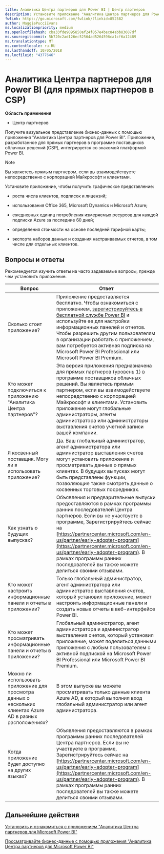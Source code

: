 ```yaml
---
title: Аналитика Центра партнеров для Power BI | Центр партнеров
description: Установите приложение "Аналитика Центра партнеров для Power BI".
fwlink: https://go.microsoft.com/fwlink/?linkid=852582
author: MaggiePucciEvans
ms.localizationpriority: medium
ms.openlocfilehash: cba33fde9095850af24f857e4bec84abb83607df
ms.sourcegitcommit: 5b720c2ad126ec52564ad5264596ca1cf6a12489
ms.translationtype: MT
ms.contentlocale: ru-RU
ms.lasthandoff: 10/05/2018
ms.locfileid: "4377646"
---
```

# <a name="partner-center-analytics-app-for-power-bi-direct-partners-in-csp"></a>Аналитика Центра партнеров для Power BI (для прямых партнеров в CSP)

**Область применения**

- Центр партнеров

Получите визуальное представление бизнес-данных с помощью приложения "Аналитика Центра партнеров для Power BI". Приложение, разработанное для прямых партнеров в программе поставщиков облачных решений (CSP), интегрируется со знакомой платформой Power BI. 

> [!NOTE]  
> Вы являетесь прямым партнером, если вы взаимодействуете непосредственно с корпорацией Майкрософт и клиентами. 

Установите приложение, чтобы получить графическое представление: 

-   роста числа клиентов, подписок и лицензий;

-   использования Office 365, Microsoft Dynamics и Microsoft Azure;

-   ежедневных единиц потребления измеряемых ресурсов для каждой подписки Azure за последние 60 дней;

-   определения стоимости на основе последней тарифной карты;

-   экспорта наборов данных и создания настраиваемых отчетов, в том числе для отдельных клиентов.

## <a name="frequently-asked-questions"></a>Вопросы и ответы

Рекомендуется изучить ответы на часто задаваемые вопросы, прежде чем установить приложение. 

| **Вопрос** | **Ответ** |
| --- | ---------- |
| Сколько стоит приложение? | Приложение предоставляется бесплатно. Чтобы ознакомиться с приложением, [зарегистрируйтесь в бесплатной службе Power BI](https://go.microsoft.com/fwlink/p/?linkid=845347) и используйте ее для настройки информационных панелей и отчетов. Чтобы разрешить другим пользователям в организации работать с приложением, вам потребуется активная подписка на Microsoft Power BI Professional или Microsoft Power BI Premium. |
| Кто может подключиться к приложению "Аналитика Центра партнеров"? | Эта версия приложения предназначена для прямых партнеров (уровень 1) в программе поставщиков облачных решений. Вы являетесь прямым партнером, если вы взаимодействуете непосредственно с корпорацией Майкрософт и клиентами. Установить приложение могут глобальные администраторы, агенты администратора или администраторы выставления счетов учетной записи вашей компании. |
| Я косвенный поставщик. Могу ли я использовать приложение? | Да. Ваш глобальный администратор, агент администратора или администратор выставления счетов могут установить приложение и просматривать данные о прямых клиентах. В будущих выпусках могут быть представлены функции, позволяющие также смотреть данные о косвенных торговых посредниках. |
| Как узнать о будущих выпусках? | Объявления и предварительные выпуски предоставляются в рамках программы ранних последователей Центра партнеров. Если вы не участвуете в программе, Зарегистрируйтесь сейчас на [https://partnercenter.microsoft.com/en-us/partner/early-adopter-program](https://partnercenter.microsoft.com/en-us/partner/early-adopter-program). В рамках программы ранних последователей вы также можете делиться своими отзывами. |
| Кто может настроить информационные панели и отчеты в приложении? | Только глобальный администратор, агент администратора или администратор выставления счетов, который установил приложение, может настроить информационные панели и создать новые отчеты в веб-интерфейсе Power BI. |
| Кто может просматривать информационные панели и отчеты в приложении? | Глобальный администратор, агент администратора и администратор выставления счетов, который установил приложение, может поделиться данными приложения с любым пользователем с активной подпиской на Microsoft Power BI Professional или Microsoft Power BI Premium. |
| Можно ли использовать приложение для просмотра данных о нескольких клиентах Azure AD в разных расположениях? | В этом выпуске вы можете просматривать только данные клиента Azure AD, в который выполнил вход глобальный администратор или агент администратора. | 
| Когда приложение будет доступно на других языках? | Объявления предоставляются в рамках программы ранних последователей Центра партнеров. Если вы не участвуете в программе, Зарегистрируйтесь сейчас на [https://partnercenter.microsoft.com/en-us/partner/early-adopter-program](https://partnercenter.microsoft.com/en-us/partner/early-adopter-program). В рамках программы ранних последователей вы также можете делиться своими отзывами. | 



## <a name="next-steps"></a>Дальнейшие действия

[Установить и ознакомиться с приложением "Аналитика Центра партнеров для Microsoft Power BI"](power-bi-app-for-direct-partners-install.md)

[Просматривайте бизнес-данные с помощью приложения "Аналитика Центра партнеров для Microsoft Power BI"](power-bi-app-for-direct-partners-use.md)
